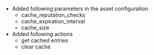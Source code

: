* Added following parameters in the asset configuration
  * cache_reputation_checks
  * cache_expiration_interval
  * cache_size
* Added following actions
  * get cached entries
  * clear cache